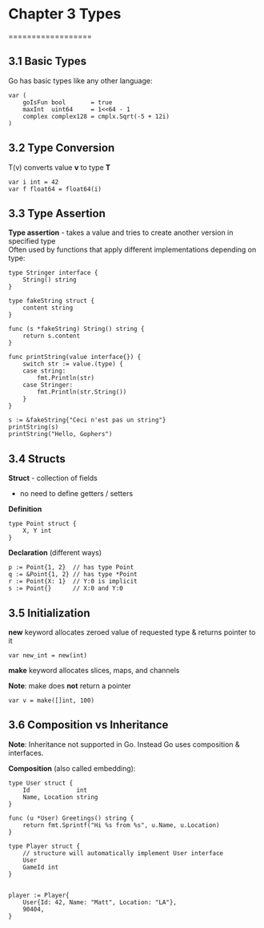# Chapter 3 Types
==================

## 3.1 Basic Types

Go has basic types like any other language:

	var (
		goIsFun bool       = true
		maxInt  uint64     = 1<<64 - 1
		complex complex128 = cmplx.Sqrt(-5 + 12i)
	)

## 3.2 Type Conversion

T(v) converts value **v** to type **T**

	var i int = 42
	var f float64 = float64(i)

## 3.3 Type Assertion

**Type assertion** - takes a value and tries to create another version in specified type  
Often used by functions that apply different implementations depending on type:

	type Stringer interface {
		String() string
	}

	type fakeString struct {
		content string
	}

	func (s *fakeString) String() string {
		return s.content
	}

	func printString(value interface{}) {
		switch str := value.(type) {
		case string:
			fmt.Println(str)
		case Stringer:
			fmt.Println(str.String())
		}
	}
	
	s := &fakeString{"Ceci n'est pas un string"}
	printString(s)
	printString("Hello, Gophers")


## 3.4 Structs

**Struct** - collection of fields  

- no need to define getters / setters

**Definition**

	type Point struct {
		X, Y int
	}
	
**Declaration** (different ways)

	p := Point{1, 2}  // has type Point
	q := &Point{1, 2} // has type *Point
	r := Point{X: 1}  // Y:0 is implicit
	s := Point{}      // X:0 and Y:0

## 3.5 Initialization

**new** keyword allocates zeroed value of requested type & returns pointer to it
	
	var new_int = new(int)

**make** keyword allocates slices, maps, and channels

**Note**: make does **not** return a pointer

	var v = make([]int, 100)

## 3.6 Composition vs Inheritance

**Note**: Inheritance not supported in Go. Instead Go uses composition & interfaces.

**Composition** (also called embedding): 

	type User struct {
		Id             int
		Name, Location string
	}

	func (u *User) Greetings() string {
		return fmt.Sprintf("Hi %s from %s", u.Name, u.Location)
	}

	type Player struct {
		// structure will automatically implement User interface
		User
		GameId int
	}


	player := Player{
		User{Id: 42, Name: "Matt", Location: "LA"},
		90404,
	}

